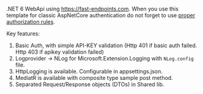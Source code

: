 .NET 6 WebApi using https://fast-endpoints.com.
When you use this template for classic AspNetCore authentication do not forget to use [proper authorization rules](https://learn.microsoft.com/en-us/aspnet/core/security/authorization/simple).

Key features:
1. Basic Auth, with simple API-KEY validation (Http 401 if basic auth failed. Http 403 if apikey validation failed)
2. Logprovider -> NLog for Microsoft.Extension.Logging with `NLog.config` file.
3. HttpLogging is available. Configurable in appsettings.json.
4. MediatR is available with composite type sample post method.
5. Separated Request/Response objects (DTOs) in Shared lib.
